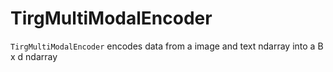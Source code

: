 # TirgMultiModalEncoder

`TirgMultiModalEncoder` encodes data from a image and text ndarray into a B x d ndarray